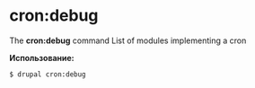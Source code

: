 # cron:debug
The **cron:debug** command List of modules implementing a cron

**Использование:**
```
$ drupal cron:debug 
```
